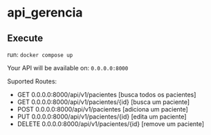 # api_gerencia

## Execute

run: `docker compose up`

Your API will be available on: `0.0.0.0:8000`

Suported Routes:

- GET 0.0.0.0:8000/api/v1/pacientes [busca todos os pacientes]
- GET 0.0.0.0:8000/api/v1/pacientes/{id} [busca um paciente]
- POST 0.0.0.0:8000/api/v1/pacientes [adiciona um paciente]
- PUT 0.0.0.0:8000/api/v1/pacientes/{id} [edita um paciente]
- DELETE 0.0.0.0:8000/api/v1/pacientes/{id} [remove um paciente]
